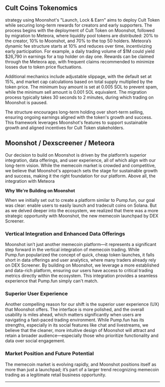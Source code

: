 ## Cult Coins Tokenomics 

strategy using Moonshot's "Launch, Lock & Earn" aims to deploy Cult Token while securing long-term rewards for creators and early supporters. The process begins with the deployment of Cult Token on Moonshot, followed by migration to Meteora, where liquidity pool tokens are distributed: 20% to the creator, 10% to Moonshot, and 70% to the top 50 holders. Meteora’s dynamic fee structure starts at 10% and reduces over time, incentivizing early participation. For example, a daily trading volume of $1M could yield $26,790 in earnings for a top holder on day one. Rewards can be claimed through the Meteora app, with frequent claims recommended to minimize losses due to token price fluctuations.

Additional mechanics include adjustable slippage, with the default set at 15%, and market cap calculations based on total supply multiplied by the token price. The minimum buy amount is set at 0.005 SOL to prevent spam, while the minimum sell amount is 0.001 SOL equivalent. The migration process typically takes 30 seconds to 2 minutes, during which trading on Moonshot is paused.

The structure encourages long-term holding over short-term selling, ensuring ongoing earnings aligned with the token's growth and success. This framework leverages Moonshot's features to support sustainable growth and aligned incentives for Cult Token stakeholders.

## Moonshot / Dexscreener / Meteora

Our decision to build on Moonshot is driven by the platform’s superior integration, data offerings, and user experience, all of which align with our long-term vision. While the memecoin market is crowded and competitive, we believe that Moonshot's approach sets the stage for sustainable growth and success, making it the right foundation for our platform. Above all, the integration with Meteora

**Why We're Building on Moonshot**

When we initially set out to create a platform similar to Pump.fun, our goal was clear: enable users to easily launch and tradecult coins on Solana. But as we delved deeper into the ecosystem, we realized that there was a more strategic opportunity with Moonshot, the new memecoin launchpad by DEX Screener.

### **Vertical Integration and Enhanced Data Offerings**
Moonshot isn’t just another memecoin platform—it represents a significant step forward in the vertical integration of memecoin trading. While Pump.fun popularized the concept of quick, cheap token launches, it falls short in data offerings and user analytics, where many traders already rely on DEX Screener. By building on Moonshot, we leverage a more established and data-rich platform, ensuring our users have access to critical trading metrics directly within the ecosystem. This integration provides a seamless experience that Pump.fun simply can't match.

### **Superior User Experience**
Another compelling reason for our shift is the superior user experience (UX) that Moonshot offers. The interface is more polished, and the overall usability is miles ahead, which matters significantly when users are navigating a fast-paced trading environment. While Pump.fun has its strengths, especially in its social features like chat and livestreams, we believe that the cleaner, more intuitive design of Moonshot will attract and retain a broader audience—especially those who prioritize functionality and data over social engagement.

### **Market Position and Future Potential**
The memecoin market is evolving rapidly, and Moonshot positions itself as more than just a launchpad; it’s part of a larger trend recognizing memecoin trading as a legitimate retail business opportunity.

---